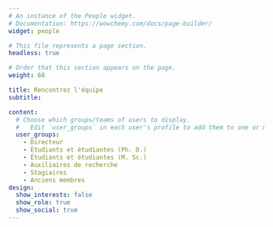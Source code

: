 ```yaml
---
# An instance of the People widget.
# Documentation: https://wowchemy.com/docs/page-builder/
widget: people

# This file represents a page section.
headless: true

# Order that this section appears on the page.
weight: 68

title: Rencontrez l'équipe
subtitle:

content:
  # Choose which groups/teams of users to display.
  #   Edit `user_groups` in each user's profile to add them to one or more of these groups.
  user_groups:
    - Directeur
    - Étudiants et étudiantes (Ph. D.)
    - Étudiants et étudiantes (M. Sc.)
    - Auxiliaires de recherche
    - Stagiaires
    - Anciens membres
design:
  show_interests: false
  show_role: true
  show_social: true
---
```

